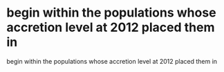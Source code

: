 # begin within the populations whose accretion level at 2012 placed them in

begin within the populations whose accretion level at 2012 placed them in